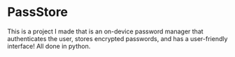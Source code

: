 # PassStore
This is a project I made that is an on-device password manager that authenticates the user, stores encrypted passwords, and has a user-friendly interface! All done in python.
